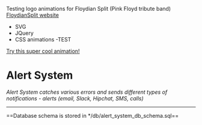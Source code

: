 Testing logo animations for Floydian Split (Pink Floyd tribute band)
<a href="http://floydian.vfdesign.org" target="_blank">FloydianSplit website</a>

- SVG
- JQuery
- CSS animations
-TEST

<a href="http://vfdesign.org/SVG/" target="_blank">Try this super cool animation!</a>

# Alert System

*Alert System catches various errors and sends different types of notifications - alerts (email, Slack, Hipchat, SMS, calls)*

- - -

==Database schema is stored in */db/alert_system_db_schema.sql==
